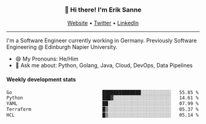 <h3 align="center">👋 Hi there! I'm Erik Sanne</h3>
<p align="center">
  <a href="https://eriksanne.com">Website</a> •
  <a href="https://twitter.com/ErikKonradSanne">Twitter</a> •
  <a href="https://www.linkedin.com/in/eriksanne/">LinkedIn</a>
</p>

---
I'm a Software Engineer currently working in Germany. Previously Software Engineering @ Edinburgh Napier University.

- 😄 My Pronouns: He/Him
- 💬 Ask me about: Python, Golang, Java, Cloud, DevOps, Data Pipelines

<h4>Weekly development stats</h4>
<!--START_SECTION:waka-->

```txt
Go                                 ██████████████░░░░░░░░░░░   55.85 %
Python                             ███▓░░░░░░░░░░░░░░░░░░░░░   14.61 %
YAML                               ██░░░░░░░░░░░░░░░░░░░░░░░   07.99 %
Terraform                          █▒░░░░░░░░░░░░░░░░░░░░░░░   05.37 %
HCL                                █▒░░░░░░░░░░░░░░░░░░░░░░░   05.14 %
```

<!--END_SECTION:waka-->
